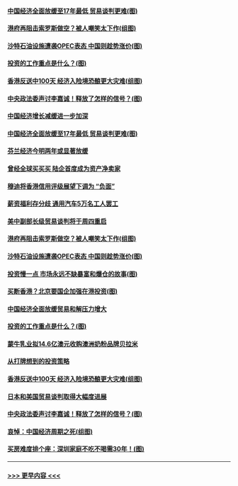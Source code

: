 #### [中国经济全面放缓至17年最低 贸易谈判更难(图)](../pages/p5/907648.md?t=09171422) 
#### [港府再阻击索罗斯做空？被人嘲笑太下作(组图)](../pages/p5/907637.md?t=09171422) 
#### [沙特石油设施遭袭OPEC表态 中国则趁势涨价(图)](../pages/p5/907570.md?t=09171422) 
#### [投资的工作重点是什么？(图)](../pages/p5/907561.md?t=09171422) 
#### [香港反送中100天 经济入险境恐酿更大灾难(组图)](../pages/p5/907533.md?t=09171422) 
#### [中央政法委声讨李嘉诚！释放了怎样的信号？(图)](../pages/p5/907522.md?t=09171422) 
#### [中国经济增长减缓进一步加深](../pages/p5/907649.md?t=09171422) 
#### [中国经济全面放缓至17年最低 贸易谈判更难(图)](../pages/p5/907648.md?t=09171422) 
#### [芬兰经济今明两年或显著放缓](../pages/p5/907643.md?t=09171422) 
#### [曾经全球买买买 陆企首度成为资产净卖家](../pages/p5/907641.md?t=09171422) 
#### [穆迪将香港信用评级展望下调为 “负面”](../pages/p5/907640.md?t=09171422) 
#### [薪资福利存分歧 通用汽车5万名工人罢工](../pages/p5/907639.md?t=09171422) 
#### [美中副部长级贸易谈判将于周四重启](../pages/p5/907638.md?t=09171422) 
#### [港府再阻击索罗斯做空？被人嘲笑太下作(组图)](../pages/p5/907637.md?t=09171422) 
#### [沙特石油设施遭袭OPEC表态 中国则趁势涨价(图)](../pages/p5/907570.md?t=09171422) 
#### [投资慢一点 市场永远不缺暴富和爆仓的故事(图)](../pages/p5/907564.md?t=09171422) 
#### [买断香港？北京要国企加强在港投资(图)](../pages/p5/907582.md?t=09171422) 
#### [中国经济全面放缓贸易和解压力增大](../pages/p5/907579.md?t=09171422) 
#### [投资的工作重点是什么？(图)](../pages/p5/907561.md?t=09171422) 
#### [蒙牛乳业拟14.6亿澳元收购澳洲奶粉品牌贝拉米](../pages/p5/907571.md?t=09171422) 
#### [从打牌想到的投资策略](../pages/p5/907563.md?t=09171422) 
#### [香港反送中100天 经济入险境恐酿更大灾难(组图)](../pages/p5/907533.md?t=09171422) 
#### [日本和美国贸易谈判取得大幅度进展](../pages/p5/907527.md?t=09171422) 
#### [中央政法委声讨李嘉诚！释放了怎样的信号？(图)](../pages/p5/907522.md?t=09171422) 
#### [哀悼：中国经济周期之死(组图)](../pages/p5/907455.md?t=09171422) 
#### [买房难度排个座：深圳家庭不吃不喝需30年！(图)](../pages/p5/907463.md?t=09171422) 

----
#### [ >>> 更早内容 <<< ](../indexes/p5-earlier.md)

